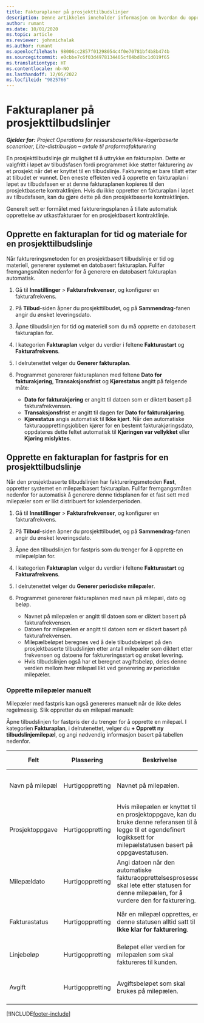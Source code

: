 ```yaml
---
title: Fakturaplaner på prosjekttilbudslinjer
description: Denne artikkelen inneholder informasjon om hvordan du oppretter fakturaplaner og milepæler for tilbudslinjer.
author: rumant
ms.date: 10/01/2020
ms.topic: article
ms.reviewer: johnmichalak
ms.author: rumant
ms.openlocfilehash: 98006cc2857f01298054c4f0e70781bf4b8b474b
ms.sourcegitcommit: e0cbbe7c6f03d4978134405cf04bd8bc1d019f65
ms.translationtype: HT
ms.contentlocale: nb-NO
ms.lasthandoff: 12/05/2022
ms.locfileid: "9825766"
---
```

# <a name="invoice-schedules-on-project-quote-lines"></a>Fakturaplaner på prosjekttilbudslinjer

_**Gjelder for:** Project Operations for ressursbaserte/ikke-lagerbaserte scenarioer, Lite-distribusjon – avtale til proformafakturering_

En prosjekttilbudslinje gir mulighet til å uttrykke en fakturaplan. Dette er valgfritt i løpet av tilbudsfasen fordi programmet ikke støtter fakturering av et prosjekt når det er knyttet til en tilbudslinje. Fakturering er bare tillatt etter at tilbudet er vunnet. Den eneste effekten ved å opprette en fakturaplan i løpet av tilbudsfasen er at denne fakturaplanen kopieres til den prosjektbaserte kontraktlinjen. Hvis du ikke oppretter en fakturaplan i løpet av tilbudsfasen, kan du gjøre dette på den prosjektbaserte kontraktlinjen.

Generelt sett er formålet med faktureringsplanen å tillate automatisk opprettelse av utkastfakturaer for en prosjektbasert kontraktlinje. 

## <a name="create-a-time-and-material-invoice-schedule-for-a-project-quote-line"></a>Opprette en fakturaplan for tid og materiale for en prosjekttilbudslinje

Når faktureringsmetoden for en prosjektbasert tilbudslinje er tid og materiell, genererer systemet en datobasert fakturaplan. Fullfør fremgangsmåten nedenfor for å generere en datobasert fakturaplan automatisk.

1. Gå til **Innstillinger** > **Fakturafrekvenser**, og konfigurer en fakturafrekvens.
2. På **Tilbud**-siden åpner du prosjekttilbudet, og på **Sammendrag**-fanen angir du ønsket leveringsdato.
3. Åpne tilbudslinjen for tid og materiell som du må opprette en datobasert fakturaplan for. 
4. I kategorien **Fakturaplan** velger du verdier i feltene **Fakturastart** og **Fakturafrekvens**. 
5. I delrutenettet velger du **Generer fakturaplan**.
6. Programmet genererer fakturaplanen med feltene **Dato for fakturakjøring**, **Transaksjonsfrist** og **Kjørestatus** angitt på følgende måte:

    - **Dato for fakturakjøring** er angitt til datoen som er diktert basert på fakturafrekvensen.
    - **Transaksjonsfrist** er angitt til dagen før **Dato for fakturakjøring**.
    - **Kjørestatus** angis automatisk til **Ikke kjørt**. Når den automatiske fakturaopprettingsjobben kjører for en bestemt fakturakjøringsdato, oppdateres dette feltet automatisk til **Kjøringen var vellykket** eller **Kjøring mislyktes**.

## <a name="create-a-fixed-price-invoice-schedule-for-a-project-quote-line"></a>Opprette en fakturaplan for fastpris for en prosjekttilbudslinje

Når den prosjektbaserte tilbudslinjen har faktureringsmetoden **Fast**, oppretter systemet en milepælbasert fakturaplan. Fullfør fremgangsmåten nedenfor for automatisk å generere denne tidsplanen for et fast sett med milepæler som er likt distribuert for kalenderperioden.

1. Gå til **Innstillinger** > **Fakturafrekvenser**, og konfigurer en fakturafrekvens.
2. På **Tilbud**-siden åpner du prosjekttilbudet, og på **Sammendrag**-fanen angir du ønsket leveringsdato.
3. Åpne den tilbudslinjen for fastpris som du trenger for å opprette en milepælplan for. 
4. I kategorien **Fakturaplan** velger du verdier i feltene **Fakturastart** og **Fakturafrekvens**. 
5. I delrutenettet velger du **Generer periodiske milepæler**.
6. Programmet genererer fakturaplanen med navn på milepæl, dato og beløp.

    - Navnet på milepælen er angitt til datoen som er diktert basert på fakturafrekvensen.
    - Datoen for milepælen er angitt til datoen som er diktert basert på fakturafrekvensen.
    - Milepælbeløpet beregnes ved å dele tilbudsbeløpet på den prosjektbaserte tilbudslinjen etter antall milepæler som diktert etter frekvensen og datoene for faktureringsstart og ønsket levering.
    - Hvis tilbudslinjen også har et beregnet avgiftsbeløp, deles denne verdien mellom hver milepæl likt ved generering av periodiske milepæler.

### <a name="manually-create-milestones"></a>Opprette milepæler manuelt

Milepæler med fastpris kan også genereres manuelt når de ikke deles regelmessig. Slik oppretter du en milepæl manuelt:

Åpne tilbudslinjen for fastpris der du trenger for å opprette en milepæl. I kategorien **Fakturaplan**, i delrutenettet, velger du **+ Opprett ny tilbudslinjemilepæl**, og angi nødvendig informasjon basert på tabellen nedenfor.

| **Felt** | **Plassering** | **Beskrivelse** | **Nedstrøms påvirkning** |
| --- | --- | --- | --- |
| Navn på milepæl | Hurtigoppretting | Navnet på milepælen. | Dette overføres til milepælen for prosjektkontraktlinjen og til fakturaen |
| Prosjektoppgave | Hurtigoppretting | Hvis milepælen er knyttet til en prosjektoppgave, kan du bruke denne referansen til å legge til et egendefinert logikksett for milepælstatusen basert på oppgavestatusen. | Programmet har ingen nedstrøms innvirkning på denne referansen til en oppgave. |
| Milepældato | Hurtigoppretting | Angi datoen når den automatiske fakturaopprettelsesprosessen skal lete etter statusen for denne milepælen, for å vurdere den for fakturering. | Dette overføres til milepælen for prosjektkontraktlinjen og til fakturaen. |
| Fakturastatus | Hurtigoppretting | Når en milepæl opprettes, er denne statusen alltid satt til **Ikke klar for fakturering**. | Dette overføres til milepælen for prosjektkontraktlinjen og til fakturaen. |
| Linjebeløp | Hurtigoppretting | Beløpet eller verdien for milepælen som skal faktureres til kunden. | Dette overføres til milepælen for prosjektkontraktlinjen og til fakturaen. |
| Avgift | Hurtigoppretting | Avgiftsbeløpet som skal brukes på milepælen. | Dette overføres til milepælen for prosjektkontraktlinjen og til fakturaen. |


[!INCLUDE[footer-include](../includes/footer-banner.md)]
